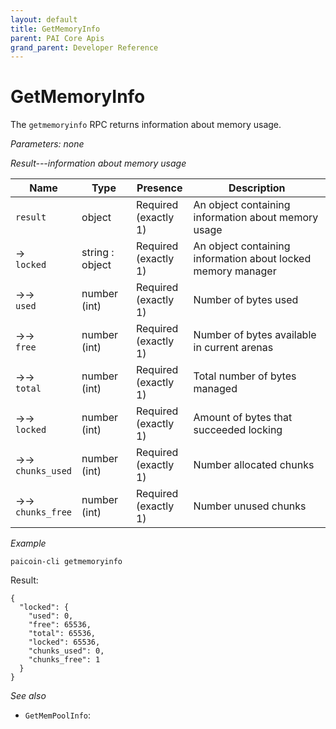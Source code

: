 ```yaml
---
layout: default
title: GetMemoryInfo
parent: PAI Core Apis
grand_parent: Developer Reference
---
```


GetMemoryInfo
========================

The `getmemoryinfo` RPC returns information about memory usage.

*Parameters: none*

*Result---information about memory usage*

| Name | Type      | Presence            | Description
|------|-----------|---------------------|-------------
|`result`  |object | Required<br>(exactly 1) | An object containing information about memory usage
| →<br>`locked` | string : object | Required<br>(exactly 1) | An object containing information about locked memory manager
| →→<br>`used` | number (int) | Required<br>(exactly 1) | Number of bytes used
| →→<br>`free` | number (int) | Required<br>(exactly 1) | Number of bytes available in current arenas
| →→<br>`total` | number (int) | Required<br>(exactly 1) | Total number of bytes managed
| →→<br>`locked` | number (int) | Required<br>(exactly 1) | Amount of bytes that succeeded locking
| →→<br>`chunks_used` | number (int) | Required<br>(exactly 1) | Number allocated chunks
| →→<br>`chunks_free` | number (int) | Required<br>(exactly 1) | Number unused chunks

*Example*

```
paicoin-cli getmemoryinfo
```

Result:

```
{
  "locked": {
    "used": 0,
    "free": 65536,
    "total": 65536,
    "locked": 65536,
    "chunks_used": 0,
    "chunks_free": 1
  }
}

```

*See also*

* `GetMemPoolInfo`:
